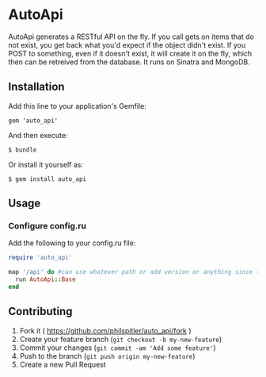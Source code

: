 # AutoApi

AutoApi generates a RESTful API on the fly.  If you call gets on items that do not exist, you get back what you'd expect if the object didn't exist.  If you POST to something, even if it doesn't exist, it will create it on the fly, which then can be retreived from the database.  It runs on Sinatra and MongoDB.

## Installation

Add this line to your application's Gemfile:

    gem 'auto_api'

And then execute:

    $ bundle

Or install it yourself as:

    $ gem install auto_api

## Usage

### Configure config.ru

Add the following to your config.ru file:

```ruby
require 'auto_api'

map '/api' do #can use whatever path or add version or anything since this is modular
  run AutoApi::Base
end
```

## Contributing

1. Fork it ( https://github.com/philspitler/auto_api/fork )
2. Create your feature branch (`git checkout -b my-new-feature`)
3. Commit your changes (`git commit -am 'Add some feature'`)
4. Push to the branch (`git push origin my-new-feature`)
5. Create a new Pull Request

